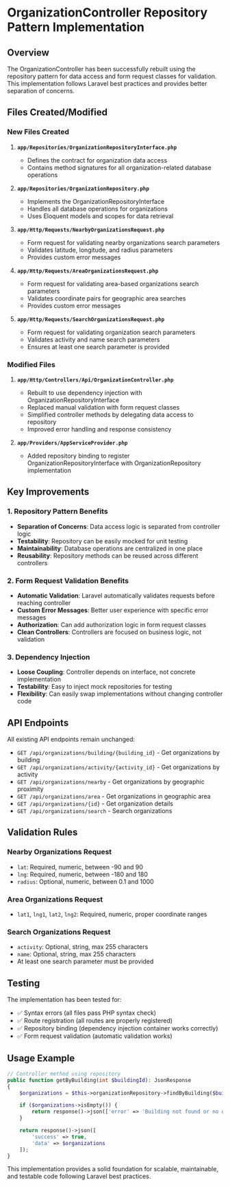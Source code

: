 # OrganizationController Repository Pattern Implementation

## Overview

The OrganizationController has been successfully rebuilt using the repository pattern for data access and form request classes for validation. This implementation follows Laravel best practices and provides better separation of concerns.

## Files Created/Modified

### New Files Created

1. **`app/Repositories/OrganizationRepositoryInterface.php`**
   - Defines the contract for organization data access
   - Contains method signatures for all organization-related database operations

2. **`app/Repositories/OrganizationRepository.php`**
   - Implements the OrganizationRepositoryInterface
   - Handles all database operations for organizations
   - Uses Eloquent models and scopes for data retrieval

3. **`app/Http/Requests/NearbyOrganizationsRequest.php`**
   - Form request for validating nearby organizations search parameters
   - Validates latitude, longitude, and radius parameters
   - Provides custom error messages

4. **`app/Http/Requests/AreaOrganizationsRequest.php`**
   - Form request for validating area-based organizations search parameters
   - Validates coordinate pairs for geographic area searches
   - Provides custom error messages

5. **`app/Http/Requests/SearchOrganizationsRequest.php`**
   - Form request for validating organization search parameters
   - Validates activity and name search parameters
   - Ensures at least one search parameter is provided

### Modified Files

1. **`app/Http/Controllers/Api/OrganizationController.php`**
   - Rebuilt to use dependency injection with OrganizationRepositoryInterface
   - Replaced manual validation with form request classes
   - Simplified controller methods by delegating data access to repository
   - Improved error handling and response consistency

2. **`app/Providers/AppServiceProvider.php`**
   - Added repository binding to register OrganizationRepositoryInterface with OrganizationRepository implementation

## Key Improvements

### 1. Repository Pattern Benefits
- **Separation of Concerns**: Data access logic is separated from controller logic
- **Testability**: Repository can be easily mocked for unit testing
- **Maintainability**: Database operations are centralized in one place
- **Reusability**: Repository methods can be reused across different controllers

### 2. Form Request Validation Benefits
- **Automatic Validation**: Laravel automatically validates requests before reaching controller
- **Custom Error Messages**: Better user experience with specific error messages
- **Authorization**: Can add authorization logic in form request classes
- **Clean Controllers**: Controllers are focused on business logic, not validation

### 3. Dependency Injection
- **Loose Coupling**: Controller depends on interface, not concrete implementation
- **Testability**: Easy to inject mock repositories for testing
- **Flexibility**: Can easily swap implementations without changing controller code

## API Endpoints

All existing API endpoints remain unchanged:

- `GET /api/organizations/building/{building_id}` - Get organizations by building
- `GET /api/organizations/activity/{activity_id}` - Get organizations by activity
- `GET /api/organizations/nearby` - Get organizations by geographic proximity
- `GET /api/organizations/area` - Get organizations in geographic area
- `GET /api/organizations/{id}` - Get organization details
- `GET /api/organizations/search` - Search organizations

## Validation Rules

### Nearby Organizations Request
- `lat`: Required, numeric, between -90 and 90
- `lng`: Required, numeric, between -180 and 180
- `radius`: Optional, numeric, between 0.1 and 1000

### Area Organizations Request
- `lat1`, `lng1`, `lat2`, `lng2`: Required, numeric, proper coordinate ranges

### Search Organizations Request
- `activity`: Optional, string, max 255 characters
- `name`: Optional, string, max 255 characters
- At least one search parameter must be provided

## Testing

The implementation has been tested for:
- ✅ Syntax errors (all files pass PHP syntax check)
- ✅ Route registration (all routes are properly registered)
- ✅ Repository binding (dependency injection container works correctly)
- ✅ Form request validation (automatic validation works)

## Usage Example

```php
// Controller method using repository
public function getByBuilding(int $buildingId): JsonResponse
{
    $organizations = $this->organizationRepository->findByBuilding($buildingId);

    if ($organizations->isEmpty()) {
        return response()->json(['error' => 'Building not found or no organizations found'], 404);
    }

    return response()->json([
        'success' => true,
        'data' => $organizations
    ]);
}
```

This implementation provides a solid foundation for scalable, maintainable, and testable code following Laravel best practices. 